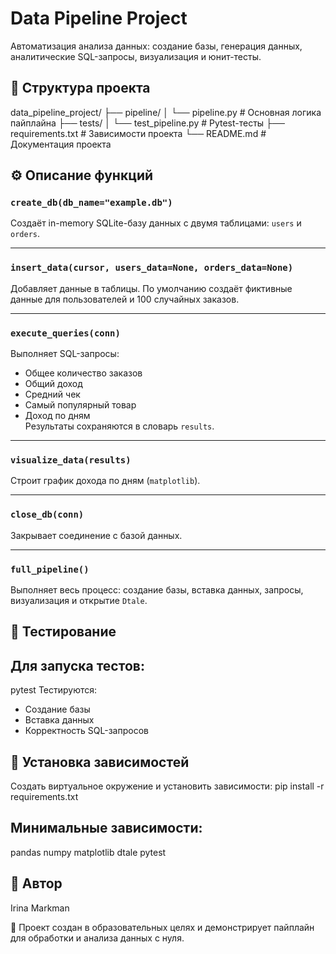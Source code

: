 # Data Pipeline Project

Автоматизация анализа данных: создание базы, генерация данных, аналитические SQL-запросы, визуализация и юнит-тесты.

## 📁 Структура проекта

data_pipeline_project/
├── pipeline/
│ └── pipeline.py # Основная логика пайплайна
├── tests/
│ └── test_pipeline.py # Pytest-тесты
├── requirements.txt # Зависимости проекта
└── README.md # Документация проекта

## ⚙️ Описание функций

### `create_db(db_name="example.db")`
Создаёт in-memory SQLite-базу данных с двумя таблицами: `users` и `orders`.

---

### `insert_data(cursor, users_data=None, orders_data=None)`
Добавляет данные в таблицы. По умолчанию создаёт фиктивные данные для пользователей и 100 случайных заказов.

---

### `execute_queries(conn)`
Выполняет SQL-запросы:
- Общее количество заказов
- Общий доход
- Средний чек
- Самый популярный товар
- Доход по дням  
Результаты сохраняются в словарь `results`.

---

### `visualize_data(results)`
Строит график дохода по дням (`matplotlib`).

---

### `close_db(conn)`
Закрывает соединение с базой данных.

---

### `full_pipeline()`
Выполняет весь процесс: создание базы, вставка данных, запросы, визуализация и открытие `Dtale`.

## 🧪 Тестирование

## Для запуска тестов:
pytest
Тестируются:
- Создание базы
- Вставка данных
- Корректность SQL-запросов

## 🧰 Установка зависимостей
Создать виртуальное окружение и установить зависимости:
pip install -r requirements.txt

## Минимальные зависимости:
pandas
numpy
matplotlib
dtale
pytest

## 📝 Автор
Irina Markman

📌 Проект создан в образовательных целях и демонстрирует пайплайн для обработки и анализа данных с нуля.
